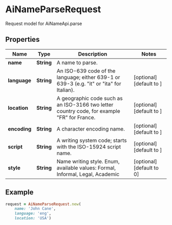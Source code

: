 # AiNameParseRequest

Request model for AiNameApi.parse

## Properties

Name | Type | Description | Notes
---- | ---- | ----------- | -----
**name** |**String** |A name to parse. |
**language** |**String** |An ISO-639 code of the language; either 639-1 or 639-3 (e.g. \"it\" or \"ita\" for Italian).              |[optional] [default to ]
**location** |**String** |A geographic code such as an ISO-3166 two letter country code, for example \"FR\" for France.              |[optional] [default to ]
**encoding** |**String** |A character encoding name. |[optional] [default to ]
**script** |**String** |A writing system code; starts with the ISO-15924 script name. |[optional] [default to ]
**style** |**String** |Name writing style. Enum, available values: Formal, Informal, Legal, Academic |[optional] [default to 0]

## Example
```ruby
request = AiNameParseRequest.new(
    name: 'John Cane',
    language: 'eng',
    location: 'USA')
```
